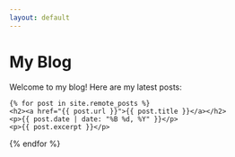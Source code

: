 ```yaml
---
layout: default
---
```

# My Blog

Welcome to my blog! Here are my latest posts:


    {% for post in site.remote_posts %}
    <h2><a href="{{ post.url }}">{{ post.title }}</a></h2>
    <p>{{ post.date | date: "%B %d, %Y" }}</p>
    <p>{{ post.excerpt }}</p>
  {% endfor %}


